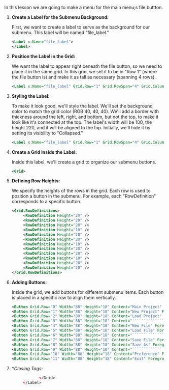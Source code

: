 In this lesson we are going to make a menu for the main menu;s file buttton.

1. **Create a Label for the Submenu Background:**
   
   First, we want to create a label to serve as the background for our submenu. This label will be named "file_label."

   ```xml
   <Label x:Name="file_label">
   </Label>
   ```

2. **Position the Label in the Grid:**

   We want the label to appear right beneath the file button, so we need to place it in the same grid. In this grid, we set it to be in "Row 1" (where the file button is) and make it as tall as necessary (spanning 4 rows).

   ```xml
   <Label x:Name="file_label" Grid.Row="1" Grid.RowSpan="4" Grid.Column="0">
   ```

3. **Styling the Label:**

   To make it look good, we'll style the label. We'll set the background color to match the grid color (RGB 40, 40, 40). We'll add a border with thickness around the left, right, and bottom, but not the top, to make it look like it's connected at the top. The label's width will be 100, the height 220, and it will be aligned to the top. Initially, we'll hide it by setting its visibility to "Collapsed."

   ```xml
   <Label x:Name="file_label" Grid.Row="1" Grid.RowSpan="4" Grid.Column="0" Background="#FF282828" BorderBrush="Black" BorderThickness="1,0,1,1" Width="100" Height="220" VerticalAlignment="Top" Visibility="Collapsed">
   ```

4. **Create a Grid Inside the Label:**

   Inside this label, we'll create a grid to organize our submenu buttons.

   ```xml
   <Grid>
   ```

5. **Defining Row Heights:**

   We specify the heights of the rows in the grid. Each row is used to position a button in the submenu. For example, each "RowDefinition" corresponds to a specific button.

   ```xml
   <Grid.RowDefinitions>
        <RowDefinition Height="20" />
        <RowDefinition Height="20" />
        <RowDefinition Height="20" />
        <RowDefinition Height="10" />
        <RowDefinition Height="20" />
        <RowDefinition Height="20" />
        <RowDefinition Height="10" />
        <RowDefinition Height="20" />
        <RowDefinition Height="20" />
        <RowDefinition Height="10" />
        <RowDefinition Height="20" />
        <RowDefinition Height="20" />
   </Grid.RowDefinitions>
   ```

6. **Adding Buttons:**

   Inside the grid, we add buttons for different submenu items. Each button is placed in a specific row to align them vertically.

   ```xml
   <Button Grid.Row="0" Width="88" Height="18" Content="Main Project" Foreground="Teal" Background="#FF141414" BorderBrush="Black" />
   <Button Grid.Row="1" Width="88" Height="18" Content="New Project" Foreground="Teal" Background="#FF141414" BorderBrush="Black" />
   <Button Grid.Row="2" Width="88" Height="18" Content="Load Project" Foreground="Teal" Background="#FF141414" BorderBrush="Black" />
   <Button Grid.Row="3" Width="88" Height="18" Content="`````````````````````````````" Foreground="#FF505050" Background="#FF1E1E1E" BorderBrush="{x:Null}" />
   <Button Grid.Row="4" Width="88" Height="18" Content="New File" Foreground="Teal" Background="#FF141414" BorderBrush="Black" />
   <Button Grid.Row="5" Width="88" Height="18" Content="Load File" Foreground="Teal" Background="#FF141414" BorderBrush="Black" />
   <Button Grid.Row="6" Width="88" Height="18" Content="`````````````````````````````" Foreground="#FF505050" Background="#FF1E1E1E" BorderBrush="{x:Null}" />
   <Button Grid.Row="7" Width="88" Height="18" Content="Save File" Foreground="Teal" Background="#FF141414" BorderBrush="Black" />
   <Button Grid.Row="8" Width="88" Height="18" Content="Save As" Foreground="Teal" Background="#FF141414" BorderBrush="Black" />
   <Button Grid.Row="9" Width="88" Height="18" Content="`````````````````````````````" Foreground="#FF505050" Background="#FF1E1E1E" BorderBrush="{x:Null}" />
   <Button Grid.Row="10" Width="88" Height="18" Content="Preference" Foreground="Teal" Background="#FF141414" BorderBrush="Black" />
   <Button Grid.Row="11" Width="88" Height="18" Content="Exit" Foreground="Teal" Background="#FF141414" BorderBrush="Black" />
   ```

7. **Closing Tags:*

   ```xml
               </Grid>
        </Label>
   ```
